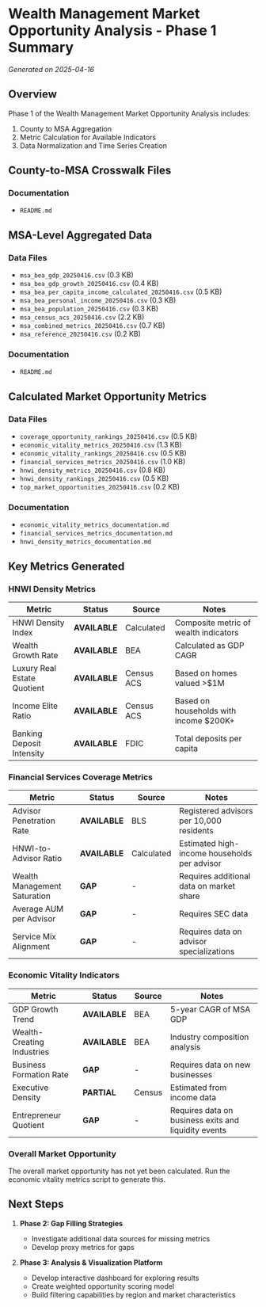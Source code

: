 # Wealth Management Market Opportunity Analysis - Phase 1 Summary

*Generated on 2025-04-16*

## Overview

Phase 1 of the Wealth Management Market Opportunity Analysis includes:

1. County to MSA Aggregation
2. Metric Calculation for Available Indicators
3. Data Normalization and Time Series Creation

## County-to-MSA Crosswalk Files

### Documentation

- `README.md`

## MSA-Level Aggregated Data

### Data Files

- `msa_bea_gdp_20250416.csv` (0.3 KB)
- `msa_bea_gdp_growth_20250416.csv` (0.4 KB)
- `msa_bea_per_capita_income_calculated_20250416.csv` (0.5 KB)
- `msa_bea_personal_income_20250416.csv` (0.3 KB)
- `msa_bea_population_20250416.csv` (0.3 KB)
- `msa_census_acs_20250416.csv` (2.2 KB)
- `msa_combined_metrics_20250416.csv` (0.7 KB)
- `msa_reference_20250416.csv` (0.2 KB)

### Documentation

- `README.md`

## Calculated Market Opportunity Metrics

### Data Files

- `coverage_opportunity_rankings_20250416.csv` (0.5 KB)
- `economic_vitality_metrics_20250416.csv` (1.3 KB)
- `economic_vitality_rankings_20250416.csv` (0.5 KB)
- `financial_services_metrics_20250416.csv` (1.0 KB)
- `hnwi_density_metrics_20250416.csv` (0.8 KB)
- `hnwi_density_rankings_20250416.csv` (0.5 KB)
- `top_market_opportunities_20250416.csv` (0.2 KB)

### Documentation

- `economic_vitality_metrics_documentation.md`
- `financial_services_metrics_documentation.md`
- `hnwi_density_metrics_documentation.md`

## Key Metrics Generated

### HNWI Density Metrics

| Metric | Status | Source | Notes |
|--------|--------|--------|-------|
| HNWI Density Index | **AVAILABLE** | Calculated | Composite metric of wealth indicators |
| Wealth Growth Rate | **AVAILABLE** | BEA | Calculated as GDP CAGR |
| Luxury Real Estate Quotient | **AVAILABLE** | Census ACS | Based on homes valued >$1M |
| Income Elite Ratio | **AVAILABLE** | Census ACS | Based on households with income $200K+ |
| Banking Deposit Intensity | **AVAILABLE** | FDIC | Total deposits per capita |

### Financial Services Coverage Metrics

| Metric | Status | Source | Notes |
|--------|--------|--------|-------|
| Advisor Penetration Rate | **AVAILABLE** | BLS | Registered advisors per 10,000 residents |
| HNWI-to-Advisor Ratio | **AVAILABLE** | Calculated | Estimated high-income households per advisor |
| Wealth Management Saturation | **GAP** | - | Requires additional data on market share |
| Average AUM per Advisor | **GAP** | - | Requires SEC data |
| Service Mix Alignment | **GAP** | - | Requires data on advisor specializations |

### Economic Vitality Indicators

| Metric | Status | Source | Notes |
|--------|--------|--------|-------|
| GDP Growth Trend | **AVAILABLE** | BEA | 5-year CAGR of MSA GDP |
| Wealth-Creating Industries | **AVAILABLE** | BEA | Industry composition analysis |
| Business Formation Rate | **GAP** | - | Requires data on new businesses |
| Executive Density | **PARTIAL** | Census | Estimated from income data |
| Entrepreneur Quotient | **GAP** | - | Requires data on business exits and liquidity events |

### Overall Market Opportunity

The overall market opportunity has not yet been calculated. Run the economic vitality metrics script to generate this.

## Next Steps

1. **Phase 2: Gap Filling Strategies**
   - Investigate additional data sources for missing metrics
   - Develop proxy metrics for gaps

2. **Phase 3: Analysis & Visualization Platform**
   - Develop interactive dashboard for exploring results
   - Create weighted opportunity scoring model
   - Build filtering capabilities by region and market characteristics

